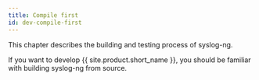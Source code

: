 ```yaml
---
title: Compile first
id: dev-compile-first
---
```


This chapter describes the building and testing process of syslog-ng.

If you want to develop {{ site.product.short_name }},  you should be familiar with building syslog-ng
from source.
